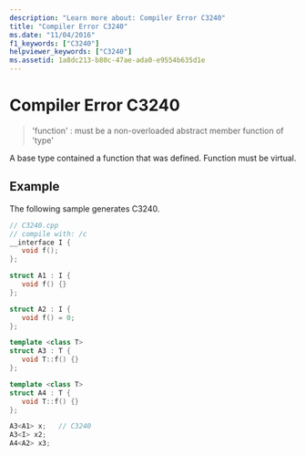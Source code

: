 ```yaml
---
description: "Learn more about: Compiler Error C3240"
title: "Compiler Error C3240"
ms.date: "11/04/2016"
f1_keywords: ["C3240"]
helpviewer_keywords: ["C3240"]
ms.assetid: 1a8dc213-b80c-47ae-ada0-e9554b635d1e
---
```

# Compiler Error C3240

> 'function' : must be a non-overloaded abstract member function of 'type'

A base type contained a function that was defined. Function must be virtual.

## Example

The following sample generates C3240.

```cpp
// C3240.cpp
// compile with: /c
__interface I {
   void f();
};

struct A1 : I {
   void f() {}
};

struct A2 : I {
   void f() = 0;
};

template <class T>
struct A3 : T {
   void T::f() {}
};

template <class T>
struct A4 : T {
   void T::f() {}
};

A3<A1> x;   // C3240
A3<I> x2;
A4<A2> x3;
```
